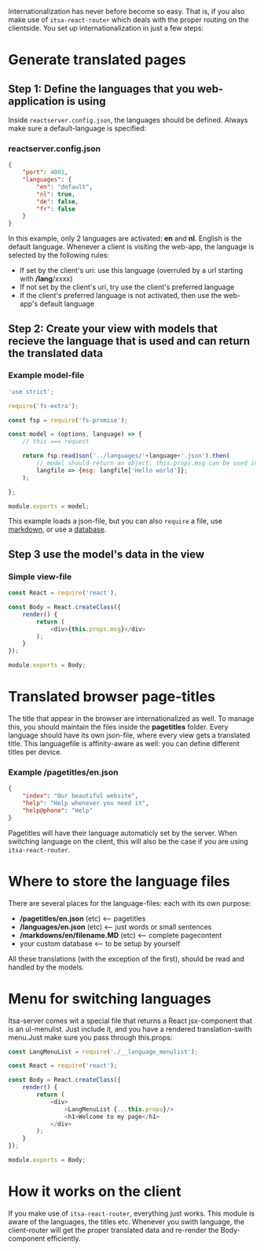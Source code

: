 Internationalization has never before become so easy. That is, if you also make use of `itsa-react-router` which deals with the proper routing on the clientside. You set up internationalization in just a few steps:

# Generate translated pages

## Step 1: Define the languages that you web-application is using

Inside `reactserver.config.json`, the languages should be defined. Always make sure a default-language is specified:

### reactserver.config.json
```json
{
    "port": 4001,
    "languages": {
        "en": "default",
        "nl": true,
        "de": false,
        "fr": false
    }
}
```

In this example, only 2 languages are activated: **en** and **nl**. English is the default language. Whenever a client is visiting the web-app, the language is selected by the following rules:

* If set by the client's uri: use this language (overruled by a url starting with **/lang**/xxxx)
* If not set by the client's uri, try use the client's preferred language
* If the client's preferred language is not activated, then use the web-app's default language

## Step 2: Create your view with models that recieve the language that is used and can return the translated data


### Example model-file

```js
'use strict';

require('fs-extra');

const fsp = require('fs-promise');

const model = (options, language) => {
    // this === request

    return fsp.readJson('../languages/'+language+'.json').then(
        // model should return an object: this.props.msg can be used inside the view
        langfile => {msg: langfile['Hello world']};
    );

};

module.exports = model;
```
This example loads a json-file, but you can also `require` a file, use [markdown](/markdown), or use a [database](databases).

## Step 3 use the model's data in the view

### Simple view-file
```js
const React = require('react'),

const Body = React.createClass({
    render() {
        return (
            <div>{this.props.msg}</div>
        );
    }
});

module.exports = Body;
```

# Translated browser page-titles
The title that appear in the browser are internationalized as well. To manage this, you should maintain the files inside the **pagetitles** folder. Every language should have its own json-file, where every view gets a translated title. This languagefile is affinity-aware as well: you can define different titles per device.

### Example /pagetitles/en.json
```json
{
    "index": "Our beautiful website",
    "help": "Help whenever you need it",
    "help@phone": "Help"
}
```

Pagetitles will have their language automaticly set by the server. When switching language on the client, this will also be the case if you are using `itsa-react-router`.

# Where to store the language files

There are several places for the language-files: each with its own purpose:
* **/pagetitles/en.json** (etc) <-- pagetitles
* **/languages/en.json** (etc) <-- just words or small sentences
* **/markdowns/en/filename.MD** (etc) <-- complete pagecontent
* your custom database <-- to be setup by yourself

All these translations (with the exception of the first), should be read and handled by the models.

# Menu for switching languages

Itsa-server comes wit a special file that returns a React jsx-component that is an ul-menulist. Just include it, and you have a rendered translation-swith menu.Just make sure you pass through this.props:

```js
const LangMenuList = require('./__language_menulist');

const React = require('react');

const Body = React.createClass({
    render() {
        return (
            <div>
                <LangMenuList {...this.props}/>
                <h1>Welcome to my page</h1>
            </div>
        );
    }
});

module.exports = Body;

```

# How it works on the client

If you make use of `itsa-react-router`, everything just works. This module is aware of the languages, the titles etc. Whenever you swith language, the client-router will get the proper translated data and re-render the Body-component efficiently.
